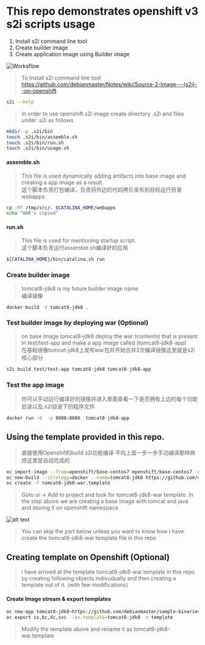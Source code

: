 
# This repo demonstrates openshift v3 s2i scripts usage

1) Install s2i command line tool
2) Create builder image
3) Create application image using Builder image

![Worksflow](https://raw.githubusercontent.com/debianmaster/openshift-s2i-example/master/images/s2i.png)

> To Install s2i command line tool https://github.com/debianmaster/Notes/wiki/Source-2-Image---(s2i)--on-openshift   
```sh
s2i --help
```    
  
> In order to use openshift s2i image  create directory  .s2i and files under .s2i as follows   
```sh
mkdir -p .s2i/bin
touch .s2i/bin/assemble.sh
touch .s2i/bin/run.sh
touch .s2i/bin/usage.sh
```



#### assemble.sh  
> This file is used dynamically adding artifacts into base image and creating a app image as a result.   
> 这个脚本负责打包编译，负责将外边的代码拷贝发布到目标运行目录webapps
```sh
cp -Rf /tmp/src/. $CATALINA_HOME/webapps
echo "WAR's copied"
```

#### run.sh
> This file is used for mentioning startup script.   
> 这个脚本负责运行assemble.sh编译好的应用
```sh
${CATALINA_HOME}/bin/catalina.sh run
```

### Create builder image
> tomcat8-jdk8  is my future builder image name   
> 编译镜像
```sh
docker build -t tomcat8-jdk8 .
```

### Test builder image by deploying war  (Optional)
>  on base image tomcat8-jdk8 deploy the war (contents) that is present in test/test-app and make a app image called (tomcat8-jdk8-app)   
>  在基础镜像tomcat-jdk8上发布war包并开始合并2次编译镜像这里就是s2i核心部分
```sh
s2i build test/test-app tomcat8-jdk8 tomcat8-jdk8-app
```

### Test the app image
> 你可以手动运行编译好的镜像并进入里面查看一下是否拥有上边的每个功能目录以及.s2i目录下的程序文件
```sh
docker run -d  -p 8080:8080  tomcat8-jdk8-app 
```

## Using the template provided in this repo.
> 直接使用Openshif的build s2i功能编译 不向上面一步一步手动编译那样麻烦这里是自动完成的
```sh
oc import-image --from=openshift/base-centos7 openshift/base-centos7 -n openshift --confirm
oc new-build --strategy=docker --name=tomcat8-jdk8 https://github.com/debianmaster/openshift-s2i-example.git -n openshift
oc create -f tomcat8-jdk8-war.template
```
> Goto ui -> Add to project and look for tomcat8-jdk8-war template. 
> In the step above we are creating a base image with tomcat and java and storing it on openshift namespace   

![alt text](https://raw.githubusercontent.com/debianmaster/openshift-s2i-example/master/add2proj.png "Add to Proj")











> You can skip the part below unless you want to know how i have create the tomcat8-jdk8-war.template file in this repo    











## Creating template on Openshift   (Optional)

> i have arrived at the template  tomcat8-jdk8-war.template in this repo by creating following objects indivudually and then creating a template out of it.  (with few modifications)   

#### Create Image stream & export templates 
```sh
oc new-app tomcat8-jdk8~https://github.com/debianmaster/sample-binaries.git --name='tomcat8-jdk8-war'
oc export is,bc,dc,svc --as-template=tomcat8-jdk8  > template
```

> Modify the template above and rename it as tomcat8-jdk8-war.template   






